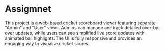 # Assigmnet
This project is a web-based cricket scoreboard viewer featuring separate "Admin" and "User" views. Admins can manage and track detailed over-by-over updates, while users can see simplified live score updates with animated ball highlights. The UI is fully responsive and provides an engaging way to visualize cricket scores.
